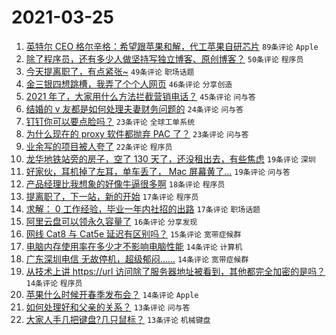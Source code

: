 # 2021-03-25

1. [英特尔 CEO 格尔辛格：希望跟苹果和解，代工苹果自研芯片](https://www.v2ex.com/t/764844) `89条评论` `Apple`
1. [除了程序员，还有多少人做坚持写独立博客、原创博客？](https://www.v2ex.com/t/764879) `50条评论` `程序员`
1. [今天提离职了，有点紧张~](https://www.v2ex.com/t/764849) `49条评论` `职场话题`
1. [金三银四想跳槽，我弄了个个人网页](https://www.v2ex.com/t/764950) `46条评论` `分享创造`
1. [2021 年了，大家用什么方法拦截营销电话？](https://www.v2ex.com/t/764883) `45条评论` `问与答`
1. [结婚的 v 友都是如何处理夫妻财务问题的](https://www.v2ex.com/t/764964) `24条评论` `问与答`
1. [钉钉你可以要点脸吗？](https://www.v2ex.com/t/764943) `23条评论` `全球工单系统`
1. [为什么现在的 proxy 软件都抛弃 PAC 了？](https://www.v2ex.com/t/764913) `23条评论` `问与答`
1. [业余写的项目被人夸了](https://www.v2ex.com/t/764897) `22条评论` `程序员`
1. [龙华地铁站旁的房子，空了 130 天了，还没租出去，有些焦虑](https://www.v2ex.com/t/765003) `19条评论` `深圳`
1. [好家伙，耳机掉了左耳，单车丢了， Mac 屏幕黄了...](https://www.v2ex.com/t/764991) `19条评论` `问与答`
1. [产品经理比我想象的好像牛逼很多啊](https://www.v2ex.com/t/765020) `18条评论` `程序员`
1. [提离职了，下一站，新的开始](https://www.v2ex.com/t/764874) `17条评论` `程序员`
1. [求解： 0 工作经验，毕业一年内社招的出路](https://www.v2ex.com/t/764859) `17条评论` `职场话题`
1. [阿里云盘可以领永久容量了](https://www.v2ex.com/t/764995) `16条评论` `分享发现`
1. [网线 Cat8 与 Cat5e 延迟有区别吗？](https://www.v2ex.com/t/764945) `15条评论` `宽带症候群`
1. [电脑内存使用率在多少才不影响电脑性能](https://www.v2ex.com/t/765016) `14条评论` `计算机`
1. [广东深圳电信 无故停机，超级郁闷……](https://www.v2ex.com/t/764899) `14条评论` `宽带症候群`
1. [从技术上讲 https://url 访问除了服务器地址被看到，其他都完全加密的是吗？](https://www.v2ex.com/t/764867) `14条评论` `程序员`
1. [苹果什么时候开春季发布会？](https://www.v2ex.com/t/764865) `14条评论` `Apple`
1. [如何处理好和父亲的关系？](https://www.v2ex.com/t/765000) `13条评论` `问与答`
1. [大家人手几把键盘?几只鼠标？](https://www.v2ex.com/t/764898) `13条评论` `机械键盘`
